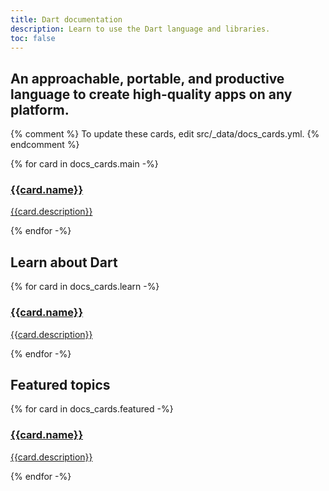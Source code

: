 ```yaml
---
title: Dart documentation
description: Learn to use the Dart language and libraries.
toc: false
---
```


## An approachable, portable, and productive language to create high-quality apps on any platform.

{% comment %}
To update these cards, edit src/_data/docs_cards.yml.
{% endcomment %}

<div class="card-grid card-col3">
{% for card in docs_cards.main -%}
  <a href="{{card.url}}">
    <div class="card">
      <h3>{{card.name}}</h3>
      <p>{{card.description}}</p>
    </div>
  </a>
{% endfor -%}
</div>

## Learn about Dart

<div class="card-grid card-col2">
{% for card in docs_cards.learn -%}
  <a href="{{card.url}}">
    <div class="card">
      <h3>{{card.name}}</h3>
      <p>{{card.description}}</p>
    </div>
  </a>
{% endfor -%}
</div>

## Featured topics

<div class="card-grid card-col3">
{% for card in docs_cards.featured -%}
  <a href="{{card.url}}">
    <div class="card">
      <h3>{{card.name}}</h3>
      <p>{{card.description}}</p>
    </div>
  </a>
{% endfor -%}
</div>
